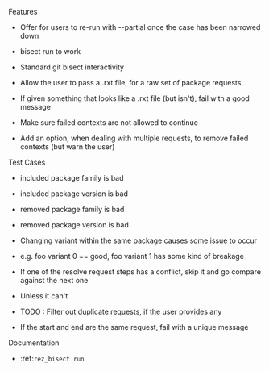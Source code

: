 Features
- Offer for users to re-run with --partial once the case has been narrowed down
- bisect run to work
- Standard git bisect interactivity

- Allow the user to pass a .rxt file, for a raw set of package requests
 - If given something that looks like a .rxt file (but isn't), fail with a good message


- Make sure failed contexts are not allowed to continue
 - Add an option, when dealing with multiple requests, to remove failed
   contexts (but warn the user)


Test Cases
- included package family is bad
- included package version is bad
- removed package family is bad
- removed package version is bad

- Changing variant within the same package causes some issue to occur
 - e.g. foo variant 0 == good, foo variant 1 has some kind of breakage

- If one of the resolve request steps has a conflict, skip it and go compare against the next one
 - Unless it can't
- TODO : Filter out duplicate requests, if the user provides any
 - If the start and end are the same request, fail with a unique message


Documentation
- :ref:`rez_bisect run`
